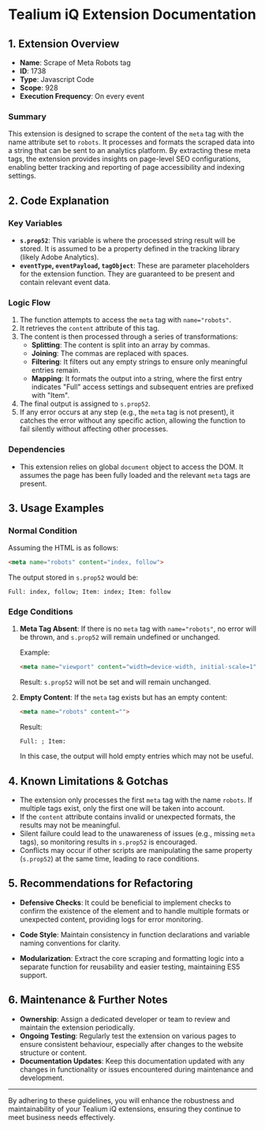 # Tealium iQ Extension Documentation

## 1. Extension Overview
- **Name**: Scrape of Meta Robots tag
- **ID**: 1738
- **Type**: Javascript Code
- **Scope**: 928
- **Execution Frequency**: On every event

### Summary
This extension is designed to scrape the content of the `meta` tag with the name attribute set to `robots`. It processes and formats the scraped data into a string that can be sent to an analytics platform. By extracting these meta tags, the extension provides insights on page-level SEO configurations, enabling better tracking and reporting of page accessibility and indexing settings.

## 2. Code Explanation

### Key Variables
- **`s.prop52`**: This variable is where the processed string result will be stored. It is assumed to be a property defined in the tracking library (likely Adobe Analytics).
- **`eventType`, `eventPayload`, `tagObject`**: These are parameter placeholders for the extension function. They are guaranteed to be present and contain relevant event data.

### Logic Flow
1. The function attempts to access the `meta` tag with `name="robots"`.
2. It retrieves the `content` attribute of this tag.
3. The content is then processed through a series of transformations:
   - **Splitting**: The content is split into an array by commas.
   - **Joining**: The commas are replaced with spaces.
   - **Filtering**: It filters out any empty strings to ensure only meaningful entries remain.
   - **Mapping**: It formats the output into a string, where the first entry indicates "Full" access settings
     and subsequent entries are prefixed with "Item".
4. The final output is assigned to `s.prop52`.
5. If any error occurs at any step (e.g., the `meta` tag is not present), it catches the error without any specific action, allowing the function to fail silently without affecting other processes.

### Dependencies
- This extension relies on global `document` object to access the DOM. It assumes the page has been fully loaded and the relevant `meta` tags are present.

## 3. Usage Examples

### Normal Condition
Assuming the HTML is as follows:
```html
<meta name="robots" content="index, follow">
```
The output stored in `s.prop52` would be:
```
Full: index, follow; Item: index; Item: follow
```

### Edge Conditions
1. **Meta Tag Absent**:
   If there is no `meta` tag with `name="robots"`, no error will be thrown, and `s.prop52` will remain undefined or unchanged.
   
   Example:
   ```html
   <meta name="viewport" content="width=device-width, initial-scale=1">
   ```
   Result: `s.prop52` will not be set and will remain unchanged.

2. **Empty Content**:
   If the `meta` tag exists but has an empty content:
   ```html
   <meta name="robots" content="">
   ```
   Result: 
   ```
   Full: ; Item: 
   ```
   In this case, the output will hold empty entries which may not be useful.

## 4. Known Limitations & Gotchas
- The extension only processes the first `meta` tag with the name `robots`. If multiple tags exist, only the first one will be taken into account.
- If the `content` attribute contains invalid or unexpected formats, the results may not be meaningful.
- Silent failure could lead to the unawareness of issues (e.g., missing `meta` tags), so monitoring results in `s.prop52` is encouraged.
- Conflicts may occur if other scripts are manipulating the same property (`s.prop52`) at the same time, leading to race conditions.

## 5. Recommendations for Refactoring
- **Defensive Checks**: It could be beneficial to implement checks to confirm the existence of the element and to handle multiple formats or unexpected content, providing logs for error monitoring.
  
- **Code Style**: Maintain consistency in function declarations and variable naming conventions for clarity.
  
- **Modularization**: Extract the core scraping and formatting logic into a separate function for reusability and easier testing, maintaining ES5 support.

## 6. Maintenance & Further Notes
- **Ownership**: Assign a dedicated developer or team to review and maintain the extension periodically.
- **Ongoing Testing**: Regularly test the extension on various pages to ensure consistent behaviour, especially after changes to the website structure or content.
- **Documentation Updates**: Keep this documentation updated with any changes in functionality or issues encountered during maintenance and development.

---

By adhering to these guidelines, you will enhance the robustness and maintainability of your Tealium iQ extensions, ensuring they continue to meet business needs effectively.